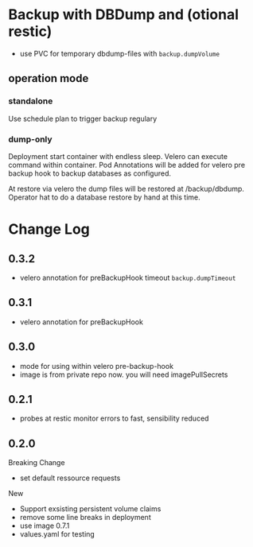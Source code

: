 
# Backup with DBDump and (otional restic)

* use PVC for temporary dbdump-files with `backup.dumpVolume`

## operation mode

### standalone
Use schedule plan to trigger backup regulary

### dump-only
Deployment start container with endless sleep. Velero can execute command within container.
Pod Annotations will be added for velero pre backup hook to backup databases as configured.

At restore via velero the dump files will be restored at /backup/dbdump. Operator hat to do a database restore by hand at this time. 

# Change Log

## 0.3.2
* velero annotation for preBackupHook timeout `backup.dumpTimeout`

## 0.3.1
* velero annotation for preBackupHook 

## 0.3.0
* mode for using within velero pre-backup-hook
* image is from private repo now. you will need imagePullSecrets

## 0.2.1
* probes at restic monitor errors to fast, sensibility reduced

## 0.2.0
Breaking Change
* set default ressource requests

New
* Support exsisting  persistent volume claims
* remove some line breaks in deployment
* use image 0.7.1
* values.yaml for testing
